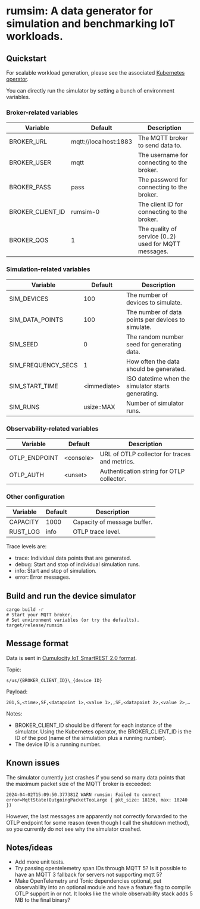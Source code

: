 # rumsim: A data generator for simulation and benchmarking IoT workloads.

## Quickstart

For scalable workload generation, please see the associated [Kubernetes operator](https://github.com/eickler/rumsimop).

You can directly run the simulator by setting a bunch of environment variables.

### Broker-related variables

| Variable         | Default               | Description                                           |
| ---------------- | --------------------- | ----------------------------------------------------- |
| BROKER_URL       | mqtt://localhost:1883 | The MQTT broker to send data to.                      |
| BROKER_USER      | mqtt                  | The username for connecting to the broker.            |
| BROKER_PASS      | pass                  | The password for connecting to the broker.            |
| BROKER_CLIENT_ID | rumsim-0              | The client ID for connecting to the broker.           |
| BROKER_QOS       | 1                     | The quality of service (0..2) used for MQTT messages. |

### Simulation-related variables

| Variable           | Default       | Description                                        |
| ------------------ | ------------- | -------------------------------------------------- |
| SIM_DEVICES        | 100           | The number of devices to simulate.                 |
| SIM_DATA_POINTS    | 100           | The number of data points per devices to simulate. |
| SIM_SEED           | 0             | The random number seed for generating data.        |
| SIM_FREQUENCY_SECS | 1             | How often the data should be generated.            |
| SIM_START_TIME     | \<immediate\> | ISO datetime when the simulator starts generating. |
| SIM_RUNS           | usize::MAX    | Number of simulator runs.                          |

### Observability-related variables

| Variable      | Default     | Description                                   |
| ------------- | ----------- | --------------------------------------------- |
| OTLP_ENDPOINT | \<console\> | URL of OTLP collector for traces and metrics. |
| OTLP_AUTH     | \<unset\>   | Authentication string for OTLP collector.     |

### Other configuration

| Variable | Default | Description                 |
| -------- | ------- | --------------------------- |
| CAPACITY | 1000    | Capacity of message buffer. |
| RUST_LOG | info    | OTLP trace level.           |

Trace levels are:

- trace: Individual data points that are generated.
- debug: Start and stop of individual simulation runs.
- info: Start and stop of simulation.
- error: Error messages.

## Build and run the device simulator

```
cargo build -r
# Start your MQTT broker.
# Set environment variables (or try the defaults).
target/release/rumsim
```

## Message format

Data is sent in [Cumulocity IoT SmartREST 2.0 format](https://cumulocity.com/docs/smartrest/smartrest-two/).

Topic:

```
s/us/{BROKER_CLIENT_ID}\_{device ID}
```

Payload:

```
201,S,<time>,SF,<datapoint 1>,<value 1>,,SF,<datapoint 2>,<value 2>,…
```

Notes:

- BROKER_CLIENT_ID should be different for each instance of the simulator. Using the Kubernetes operator, the BROKER_CLIENT_ID is the ID of the pod (name of the simulation plus a running number).
- The device ID is a running number.

## Known issues

The simulator currently just crashes if you send so many data points that the maximum packet size of the MQTT broker is exceeded:

```
2024-04-02T15:09:50.377381Z WARN rumsim: Failed to connect error=MqttState(OutgoingPacketTooLarge { pkt_size: 18136, max: 10240 })
```

However, the last messages are apparently not correctly forwarded to the OTLP endpoint for some reason (even though I call the shutdown method), so you currently do not see why the simulator crashed.

## Notes/ideas

- Add more unit tests.
- Try passing opentelemetry span IDs through MQTT 5? Is it possible to have an MQTT 3 fallback for servers not supporting mqtt 5?
- Make OpenTelemetry and Tonic dependencies optional, put observability into an optional module and have a feature flag to compile OTLP support in or not. It looks like the whole observability stack adds 5 MB to the final binary?
